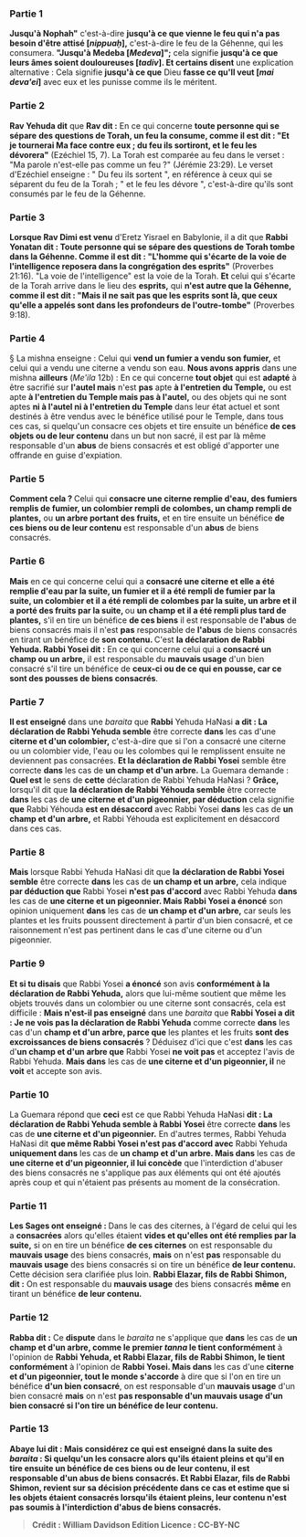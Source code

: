 
### Partie 1
<b>Jusqu'à Nophah"</b> c'est-à-dire <b>jusqu'à ce que vienne le feu qui n'a pas besoin d'être attisé [<i>nippuaḥ</i>],</b> c'est-à-dire le feu de la Géhenne, qui les consumera. <b>"Jusqu'à Medeba [<i>Medeva</i>]";</b> cela signifie <b>jusqu'à ce que leurs âmes soient douloureuses [<i>tadiv</i>]. Et certains disent</b> une explication alternative : Cela signifie <b>jusqu'à ce que</b> Dieu <b>fasse ce qu'Il veut [<i>mai deva'ei</i>]</b> avec eux et les punisse comme ils le méritent.

### Partie 2
<b>Rav Yehuda dit</b> que <b>Rav dit :</b> En ce qui concerne <b>toute personne qui se sépare</b> <b>des questions de Torah, un feu la consume, comme il est dit : "Et je tournerai Ma face contre eux ; du feu ils sortiront, et le feu les dévorera"</b> (Ezéchiel 15, 7). La Torah est comparée au feu dans le verset : "Ma parole n'est-elle pas comme un feu ?" (Jérémie 23:29). Le verset d'Ezéchiel enseigne : " Du feu ils sortent ", en référence à ceux qui se séparent du feu de la Torah ; " et le feu les dévore ", c'est-à-dire qu'ils sont consumés par le feu de la Géhenne.

### Partie 3
<b>Lorsque Rav Dimi est venu</b> d'Eretz Yisrael en Babylonie, il a dit que <b>Rabbi Yonatan dit : Toute personne qui se sépare des questions de Torah tombe dans la Géhenne. Comme il est dit : "L'homme qui s'écarte de la voie de l'intelligence reposera dans la congrégation des esprits"</b> (Proverbes 21:16). "La voie de l'intelligence" est la voie de la Torah. <b>Et</b> celui qui s'écarte de la Torah arrive dans le lieu des <b>esprits,</b> qui <b>n'est autre que la Géhenne, comme il est dit : "Mais il ne sait pas que les esprits sont là, que ceux qu'elle a appelés sont dans les profondeurs de l'outre-tombe"</b> (Proverbes 9:18).

### Partie 4
§ La mishna enseigne : Celui qui <b>vend un fumier a vendu son fumier,</b> et celui qui a vendu une citerne a vendu son eau. <b>Nous avons appris</b> dans une mishna <b>ailleurs</b> (<i>Me'ila</i> 12b) : En ce qui concerne <b>tout objet</b> qui est <b>adapté</b> à être sacrifié sur <b>l'autel mais</b> n'est <b>pas</b> apte <b>à l'entretien du Temple,</b> ou est apte <b>à l'entretien du Temple mais pas à l'autel,</b> ou des objets qui ne sont aptes <b>ni à l'autel ni à l'entretien du Temple</b> dans leur état actuel et sont destinés à être vendus avec le bénéfice utilisé pour le Temple, dans tous ces cas, si quelqu'un consacre ces objets et tire ensuite un bénéfice <b>de ces objets ou de leur contenu</b> dans un but non sacré, il est par là même responsable d'un <b>abus</b> de biens consacrés et est obligé d'apporter une offrande en guise d'expiation.

### Partie 5
<b>Comment cela ? </b> Celui qui <b>consacre une citerne remplie d'eau, des fumiers remplis de fumier, un colombier rempli de colombes, un champ rempli de plantes,</b> ou <b>un arbre portant des fruits,</b> et en tire ensuite un bénéfice <b>de ces biens ou de leur contenu</b> est responsable d'un <b>abus</b> de biens consacrés.

### Partie 6
<b>Mais</b> en ce qui concerne celui qui a <b>consacré une citerne et elle a été remplie d'eau par la suite, un fumier et il a été rempli de fumier par la suite, un colombier et il a été rempli de colombes par la suite, un arbre et il a porté des fruits par la suite, </b> ou <b>un champ et il a été rempli plus tard de plantes,</b> s'il en tire un bénéfice <b>de ces biens</b> il est responsable de <b>l'abus</b> de biens consacrés mais il n'est <b>pas</b> responsable de <b>l'abus</b> de biens consacrés en tirant un bénéfice de <b>son contenu. </b> C'est <b>la déclaration de Rabbi Yehuda. Rabbi Yosei dit :</b> En ce qui concerne celui qui a <b>consacré un champ ou un arbre,</b> il est responsable du <b>mauvais usage</b> d'un bien consacré s'il tire un bénéfice de <b>ceux-ci ou de ce qui en pousse, car ce sont des pousses de biens consacrés</b>.

### Partie 7
<b>Il est enseigné</b> dans une <i>baraita</i> que <b>Rabbi</b> Yehuda HaNasi <b>a dit : La déclaration de Rabbi Yehuda semble</b> être correcte <b>dans</b> les cas d'une <b>citerne et d'un colombier,</b> c'est-à-dire que si l'on a consacré une citerne ou un colombier vide, l'eau ou les colombes qui le remplissent ensuite ne deviennent pas consacrées. <b>Et la déclaration de Rabbi Yosei</b> semble être correcte <b>dans</b> les cas de <b>un champ et d'un arbre.</b> La Guemara demande : <b>Quel est</b> le sens de <b>cette</b> déclaration de Rabbi Yehuda HaNasi ? <b>Grâce,</b> lorsqu'il dit que <b>la déclaration de Rabbi Yéhouda semble</b> être correcte <b>dans</b> les cas de <b>une citerne et d'un pigeonnier, par déduction</b> cela signifie <b>que</b> Rabbi Yéhouda <b>est en désaccord</b> avec Rabbi Yosei <b>dans</b> les cas de <b>un champ et d'un arbre,</b> et Rabbi Yéhouda est explicitement en désaccord dans ces cas.

### Partie 8
<b>Mais</b> lorsque Rabbi Yehuda HaNasi dit que <b>la déclaration de Rabbi Yosei semble</b> être correcte <b>dans</b> les cas de <b>un champ et un arbre,</b> cela indique <b>par déduction que</b> Rabbi Yosei <b>n'est pas d'accord</b> avec Rabbi Yehuda <b>dans</b> les cas de <b>une citerne et un pigeonnier. Mais Rabbi Yosei a énoncé</b> son opinion uniquement <b>dans</b> les cas de <b>un champ et d'un arbre,</b> car seuls les plantes et les fruits poussent directement à partir d'un bien consacré, et ce raisonnement n'est pas pertinent dans le cas d'une citerne ou d'un pigeonnier.

### Partie 9
<b>Et si tu disais</b> que Rabbi Yosei <b>a énoncé</b> son avis <b>conformément à la déclaration de Rabbi Yehuda,</b> alors que lui-même soutient que même les objets trouvés dans un colombier ou une citerne sont consacrés, cela est difficile : <b>Mais n'est-il pas enseigné</b> dans une <i>baraita</i> que <b>Rabbi Yosei a dit : Je ne vois pas la déclaration de Rabbi Yehuda</b> comme correcte <b>dans</b> les cas d'un <b>champ et d'un arbre, parce que</b> les plantes et les fruits <b>sont des excroissances de biens consacrés</b> ? Déduisez d'ici que c'est <b>dans</b> les cas d'<b>un champ et d'un arbre que</b> Rabbi Yosei <b>ne voit pas</b> et acceptez l'avis de Rabbi Yehuda. <b>Mais dans</b> les cas de <b>une citerne et d'un pigeonnier, il</b> ne <b>voit</b> et accepte son avis.

### Partie 10
La Guemara répond que <b>ceci</b> est ce que Rabbi Yehuda HaNasi <b>dit : La déclaration de Rabbi Yehuda semble à Rabbi Yosei</b> être correcte <b>dans</b> les cas de <b>une citerne et d'un pigeonnier.</b> En d'autres termes, Rabbi Yehuda HaNasi dit <b>que même Rabbi Yosei n'est pas d'accord avec</b> Rabbi Yehuda <b>uniquement dans</b> les cas de <b>un champ et d'un arbre. Mais dans</b> les cas de <b>une citerne et d'un pigeonnier, il lui concède</b> que l'interdiction d'abuser des biens consacrés ne s'applique pas aux éléments qui ont été ajoutés après coup et qui n'étaient pas présents au moment de la consécration.

### Partie 11
<b>Les Sages ont enseigné : </b> Dans le cas des citernes, à l'égard de celui qui les a <b>consacrées</b> alors qu'elles étaient <b>vides et qu'elles ont été remplies par la suite,</b> si on en tire un bénéfice <b>de ces citernes</b> on est responsable du <b>mauvais usage</b> des biens consacrés, <b>mais</b> on n'est <b>pas</b> responsable du <b>mauvais usage</b> des biens consacrés si on tire un bénéfice <b>de leur contenu. </b> Cette décision sera clarifiée plus loin. <b>Rabbi Elazar, fils de Rabbi Shimon, dit :</b> On est responsable du <b>mauvais usage</b> des biens consacrés <b>même</b> en tirant un bénéfice <b>de leur contenu.</b>

### Partie 12
<b>Rabba dit :</b> Ce <b>dispute</b> dans le <i>baraita</i> ne s'applique que <b>dans</b> les cas de <b>un champ et d'un arbre, comme le premier <i>tanna</i> le tient conformément</b> à l'opinion de <b>Rabbi Yehuda, et Rabbi Elazar, fils de Rabbi Shimon, le tient conformément</b> à l'opinion de <b>Rabbi Yosei. Mais dans</b> les cas d'une <b>citerne et d'un pigeonnier, tout le monde s'accorde</b> à dire que si l'on en tire un bénéfice <b>d'un bien consacré</b>, on est responsable d'un <b>mauvais usage</b> d'un bien consacré <b>mais</b> on n'est <b>pas responsable d'un <b>mauvais usage</b> d'un bien consacré si l'on tire un bénéfice <b>de leur contenu.</b>

### Partie 13
<b>Abaye lui dit : Mais</b> considérez <b>ce qui est enseigné</b> dans la suite des <i>baraita</i> : Si quelqu'un les <b>consacre</b> alors qu'ils étaient <b>pleins</b> et qu'il en tire ensuite un bénéfice <b>de ces biens ou de leur contenu,</b> il est responsable d'un <b>abus</b> de biens consacrés. <b>Et Rabbi Elazar, fils de Rabbi Shimon, revient</b> sur sa décision précédente dans ce cas et estime que si les objets étaient consacrés lorsqu'ils étaient pleins, leur contenu n'est pas soumis à l'interdiction d'abus de biens consacrés.

>Crédit : William Davidson Edition
>Licence : CC-BY-NC